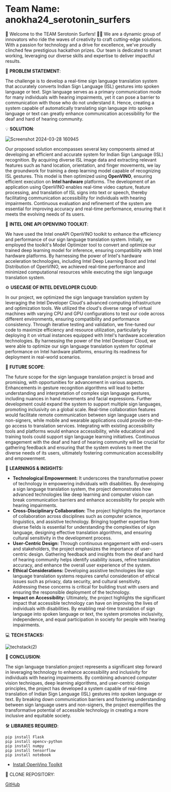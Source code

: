 # Team Name: anokha24_serotonin_surfers
🌊 Welcome to the TEAM Serotonin Surfers! 🏄‍♂️
We are a dynamic group of innovators who ride the waves of creativity to craft cutting-edge solutions. With a passion for technology and a drive for excellence, we've proudly clinched few prestigious hackathon prizes. Our team is dedicated to smart working, leveraging our diverse skills and expertise to deliver impactful results. 

🌟 **PROBLEM STATEMENT**: 

The challenge is to develop a real-time sign language translation system that accurately converts Indian Sign Language (ISL) gestures into spoken language or text. Sign language serves as a primary communication mode for many individuals with hearing impairments, yet it can pose a barrier to communication with those who do not understand it. Hence, creating a system capable of automatically translating sign language into spoken language or text can greatly enhance communication accessibility for the deaf and hard of hearing community.

💡 **SOLUTION**: 


![Screenshot 2024-03-28 160945](https://github.com/logidhahaha/anokha24_serotonin_surfers/assets/153316362/449e3e8e-7b54-4448-96fa-1d4f0b2e2394)


Our proposed solution encompasses several key components aimed at developing an efficient and accurate system for Indian Sign Language (ISL) recognition. By acquiring diverse ISL image data and extracting relevant features such as hand location, orientation, and finger movements, we lay the groundwork for training a deep learning model capable of recognizing ISL gestures. This model is then optimized using <b>OpenVINO</b>, ensuring efficient execution on <b>Intel hardware</b> platforms. The development of an application using OpenVINO enables real-time video capture, feature processing, and translation of ISL signs into text or speech, thereby facilitating communication accessibility for individuals with hearing impairments. Continuous evaluation and refinement of the system are essential for improving accuracy and real-time performance, ensuring that it meets the evolving needs of its users.

🎯 **INTEL ONE API OPENVINO TOOLKIT**:

We have used the Intel oneAPI OpenVINO toolkit to enhance the efficiency and performance of our sign language translation system. Initially, we employed the toolkit's Model Optimizer tool to convert and optimize our trained deep learning model for inference, ensuring compatibility with Intel hardware platforms. By harnessing the power of Intel's hardware acceleration technologies, including Intel Deep Learning Boost and Intel Distribution of OpenVINO, we achieved real-time performance and minimized computational resources while executing the sign language translation system. 

⚙️ **USECASE OF INTEL DEVELOPER CLOUD**:

In our project, we optimized the sign language translation system by leveraging the Intel Developer Cloud's advanced computing infrastructure and optimization tools. We utilized the cloud's diverse range of virtual machines with varying CPU and GPU configurations to test our code across different environments, ensuring compatibility and performance consistency. Through iterative testing and validation, we fine-tuned our code to maximize efficiency and resource utilization, particularly by deploying it on virtual instances equipped with Intel's hardware acceleration technologies. By harnessing the power of the Intel Developer Cloud, we were able to optimize our sign language translation system for optimal performance on Intel hardware platforms, ensuring its readiness for deployment in real-world scenarios.

🚀 **FUTURE SCOPE**: 

The future scope for the sign language translation project is broad and promising, with opportunities for advancement in various aspects. Enhancements in gesture recognition algorithms will lead to better understanding and interpretation of complex sign language gestures, including nuances in hand movements and facial expressions. Further development could expand the system to support multiple sign languages, promoting inclusivity on a global scale. Real-time collaboration features would facilitate remote communication between sign language users and non-signers, while mobile and wearable applications could provide on-the-go access to translation services. Integrating with existing accessibility tools and platforms would enhance accessibility, while educational and training tools could support sign language learning initiatives. Continuous engagement with the deaf and hard of hearing community will be crucial for gathering feedback and ensuring that the system evolves to meet the diverse needs of its users, ultimately fostering communication accessibility and empowerment.

🧠 **LEARNINGS & INSIGHTS:**

- **Technological Empowerment:** It underscores the transformative power of technology in empowering individuals with disabilities. By developing a sign language translation system, the project demonstrates how advanced technologies like deep learning and computer vision can break communication barriers and enhance accessibility for people with hearing impairments.
- **Cross-Disciplinary Collaboration:** The project highlights the importance of collaboration across disciplines such as computer science, linguistics, and assistive technology. Bringing together expertise from diverse fields is essential for understanding the complexities of sign language, designing effective translation algorithms, and ensuring cultural sensitivity in the development process.
- **User-Centric Design:** Through continuous engagement with end-users and stakeholders, the project emphasizes the importance of user-centric design. Gathering feedback and insights from the deaf and hard of hearing community helps identify usability issues, refine translation accuracy, and enhance the overall user experience of the system.
- **Ethical Considerations:** Developing assistive technologies like sign language translation systems requires careful consideration of ethical issues such as privacy, data security, and cultural sensitivity. Addressing these concerns is critical for building trust with users and ensuring the responsible deployment of the technology.
- **Impact on Accessibility:** Ultimately, the project highlights the significant impact that accessible technology can have on improving the lives of individuals with disabilities. By enabling real-time translation of sign language into spoken language or text, the system promotes inclusivity, independence, and equal participation in society for people with hearing impairments.

💻 **TECH STACKS:**

  ![techstack(2)](https://github.com/logidhahaha/anokha24_serotonin_surfers/assets/121540092/b1a172ac-2178-46a7-843a-562a613900e5)
  

🌈 **CONCLUSION**:

The sign language translation project represents a significant step forward in leveraging technology to enhance accessibility and inclusivity for individuals with hearing impairments. By combining advanced computer vision techniques, deep learning algorithms, and user-centric design principles, the project has developed a system capable of real-time translation of Indian Sign Language (ISL) gestures into spoken language or text. By breaking down communication barriers and fostering understanding between sign language users and non-signers, the project exemplifies the transformative potential of accessible technology in creating a more inclusive and equitable society.

🛠️ **LIBRARIES REQUIRED**:
```
pip install Flask
pip install opencv-python
pip install numpy
pip install tensorflow
pip install notebook
```
- [Install OpenVino Toolkit](https://docs.openvino.ai/2022.3/openvino_docs_install_guides_overview.html)

🔗 CLONE REPOSITORY:

[GitHub](logidhahaha/anokha24_serotonin_surfers)













